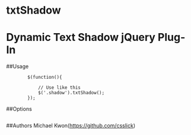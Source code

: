 # txtShadow

Dynamic Text Shadow jQuery Plug-In
==================================================

##Usage
```
		$(function(){

			// Use like this
			$('.shadow').txtShadow();
		});
```

##Options
```

```


##Authors
Michael Kwon(https://github.com/csslick)
